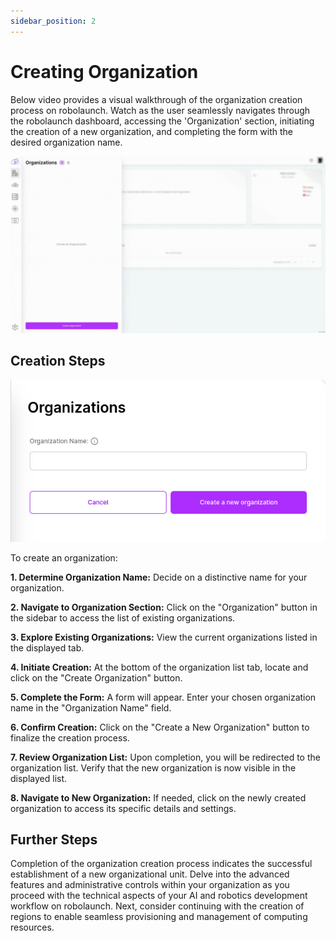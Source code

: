 ```yaml
---
sidebar_position: 2
---
```


# Creating Organization

Below video provides a visual walkthrough of the organization creation process on robolaunch. Watch as the user seamlessly navigates through the robolaunch dashboard, accessing the 'Organization' section, initiating the creation of a new organization, and completing the form with the desired organization name. 

![To create an organization, all you need is to determine an organization name.](https://raw.githubusercontent.com/robolaunch/trademark/main/repository-media/docs/user-guide/organization/img/create-org.gif)

## Creation Steps

![Create Organization](https://raw.githubusercontent.com/robolaunch/trademark/main/repository-media/docs/user-guide/organization/img/create-org.png)

To create an organization:

**1. Determine Organization Name:** Decide on a distinctive name for your organization.

**2. Navigate to Organization Section:** Click on the "Organization" button in the sidebar to access the list of existing organizations.

**3. Explore Existing Organizations:** View the current organizations listed in the displayed tab.

**4. Initiate Creation:** At the bottom of the organization list tab, locate and click on the "Create Organization" button.

**5. Complete the Form:** A form will appear. Enter your chosen organization name in the "Organization Name" field.

**6. Confirm Creation:** Click on the "Create a New Organization" button to finalize the creation process.

**7. Review Organization List:** Upon completion, you will be redirected to the organization list. Verify that the new organization is now visible in the displayed list.

**8. Navigate to New Organization:** If needed, click on the newly created organization to access its specific details and settings.

## Further Steps
Completion of the organization creation process indicates the successful establishment of a new organizational unit. Delve into the advanced features and administrative controls within your organization as you proceed with the technical aspects of your AI and robotics development workflow on robolaunch. Next, consider continuing with the creation of regions to enable seamless provisioning and management of computing resources.
